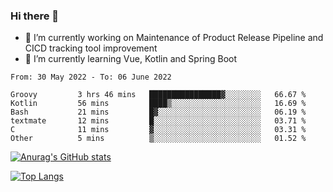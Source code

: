 ### Hi there 👋

- 🔭 I’m currently working on Maintenance of Product Release Pipeline and CICD tracking tool improvement
- 🌱 I’m currently learning Vue, Kotlin and Spring Boot

<!--START_SECTION:waka-->

```text
From: 30 May 2022 - To: 06 June 2022

Groovy         3 hrs 46 mins   ████████████████▓░░░░░░░░   66.67 %
Kotlin         56 mins         ████▒░░░░░░░░░░░░░░░░░░░░   16.69 %
Bash           21 mins         █▓░░░░░░░░░░░░░░░░░░░░░░░   06.19 %
textmate       12 mins         █░░░░░░░░░░░░░░░░░░░░░░░░   03.71 %
C              11 mins         ▓░░░░░░░░░░░░░░░░░░░░░░░░   03.31 %
Other          5 mins          ▒░░░░░░░░░░░░░░░░░░░░░░░░   01.52 %
```

<!--END_SECTION:waka-->

[![Anurag's GitHub stats](https://github-readme-stats.vercel.app/api?username=yunhao981&show_icons=true&theme=solarized-dark)](https://github.com/anuraghazra/github-readme-stats)

[![Top Langs](https://github-readme-stats.vercel.app/api/top-langs/?username=yunhao981&theme=solarized-dark&layout=compact)](https://github.com/anuraghazra/github-readme-stats)

<!--
**yunhao981/yunhao981** is a ✨ _special_ ✨ repository because its `README.md` (this file) appears on your GitHub profile.

Here are some ideas to get you started:

- 🔭 I’m currently working on Maintenance of Release Pipeline and CICD tracking tool improvement
- 🌱 I’m currently learning Vue, Kotlin and Spring Boot
- 👯 I’m looking to collaborate on ...
- 🤔 I’m looking for help with ...
- 💬 Ask me about ...
- 📫 How to reach me: ...
- 😄 Pronouns: ...
- ⚡ Fun fact: ...
-->


